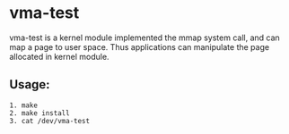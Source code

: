 # vma-test
vma-test is a kernel module implemented the mmap system call, and can map a page to user space. Thus applications can manipulate the page allocated in kernel module.

## Usage:

```
1. make
2. make install
3. cat /dev/vma-test
```
